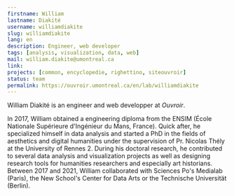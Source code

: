 ```yaml
---
firstname: William
lastname: Diakité
username: williamdiakite
slug: williamdiakite
lang: en
description: Engineer, web developer
tags: [analysis, visualization, data, web]
mail: william.diakite@umontreal.ca
link: 
projects: [common, encyclopedie, righettino, siteouvroir]
status: team
permalink: https://ouvroir.umontreal.ca/en/lab/williamdiakite
---
```


William Diakité is an engineer and web developper at _Ouvroir_.

In 2017, William obtained a engineering diploma from the ENSIM (École Nationale Supérieure d'Ingénieur du Mans, France). Quick after, he specialized himself in data analysis and started a PhD in the fields of aesthetics and digital humanities under the supervision of Pr. Nicolas Thély at the University of Rennes 2. During his doctoral research, he contributed to several data analysis and visualization projects as well as designing research tools for humanities researchers and especially art historians. Between 2017 and 2021, William collaborated with Sciences Po's Medialab (Paris), the New School's Center for Data Arts or the Technische Universität (Berlin). 
